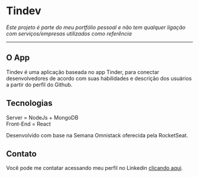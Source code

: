 # Tindev

*Este projeto é parte do meu portfólio pessoal e não tem qualquer ligação com serviços/empresas utilizados como referência*

--------------------------------------------------------------------
## O App ##
Tindev é uma aplicação baseada no app Tinder, para conectar desenvolvedores de acordo com suas habilidades e descrição dos usuários a partir do perfil do Github.

## Tecnologias ##

Server = NodeJs + MongoDB</br>
Front-End = React</br>

Desenvolvido com base na Semana Omnistack oferecida pela RocketSeat.

## Contato ##

Você pode me contatar acessando meu perfil no Linkedin [clicando aqui](https://www.linkedin.com/in/brunopinhal/).
